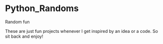# Python_Randoms
Random fun

These are just fun projects whenever I get inspired by an idea or a code. So sit back and enjoy!
